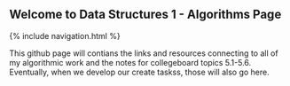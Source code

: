 ## Welcome to Data Structures 1 - Algorithms Page

{% include navigation.html %}

This github page will contians the links and resources connecting to all of my algorithmic work and the notes for collegeboard topics 5.1-5.6. Eventually, when we develop our create taskss, those will also go here. 
